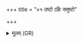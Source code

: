 +++
title = "०५ उष्टो ऽहिः समुष्टो"

+++
<details><summary>मूलम् (GR)</summary>

उष्टो ऽहिः समुष्टो *ऽहिर् +++(Bhatt. samuṣṭo hi)+++  
निर्धीतो अरसः कृतः ।  
विषस्य ब्रह्मणामासीत्  
ततो जीवन् न मोक्षसे ॥
</details>
